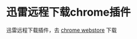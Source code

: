 迅雷远程下载chrome插件
====

迅雷远程下载插件，去 [chrome webstore](https://chrome.google.com/webstore/detail/%E8%BF%85%E9%9B%B7%E8%BF%9C%E7%A8%8B%E4%B8%8B%E8%BD%BD%E9%9D%9E%E5%AE%98%E6%96%B9/hjfkfpcdmfaofbigcfingcoeognflbja) 下载
